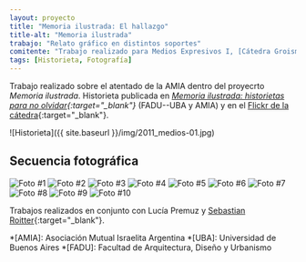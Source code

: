 ```yaml
---
layout: proyecto
title: "Memoria ilustrada: El hallazgo"
title-alt: "Memoria ilustrada"
trabajo: "Relato gráfico en distintos soportes"
comitente: "Trabajo realizado para Medios Expresivos I, [Cátedra Groisman](https://catedragroisman.wordpress.com/), FADU--UBA."
tags: [Historieta, Fotografía]
---
```


Trabajo realizado sobre el atentado de la AMIA dentro del proyecrto *Memoria ilustrada*. Historieta publicada en *[Memoria ilustrada: historietas para no olvidar](http://issuu.com/ek-cultura/docs/memoria-ilustrada-hoja_por_hoja-baja/23){:target="_blank"}* (FADU--UBA y AMIA) y en el [Flickr de la cátedra](https://www.flickr.com/photos/catedragroisman/5723330979/){:target="_blank"}.

![Historieta]({{ site.baseurl }}/img/2011_medios-01.jpg)

## Secuencia fotográfica
<div class="fotorama">
	<img src="{{ site.baseurl }}/img/2011_medios-02.jpg" alt="Foto #1" />
	<img src="{{ site.baseurl }}/img/2011_medios-03.jpg" alt="Foto #2" />
	<img src="{{ site.baseurl }}/img/2011_medios-04.jpg" alt="Foto #3" />
	<img src="{{ site.baseurl }}/img/2011_medios-05.jpg" alt="Foto #4" />
	<img src="{{ site.baseurl }}/img/2011_medios-06.jpg" alt="Foto #5" />
	<img src="{{ site.baseurl }}/img/2011_medios-07.jpg" alt="Foto #6" />
	<img src="{{ site.baseurl }}/img/2011_medios-08.jpg" alt="Foto #7" />
	<img src="{{ site.baseurl }}/img/2011_medios-09.jpg" alt="Foto #8" />
	<img src="{{ site.baseurl }}/img/2011_medios-10.jpg" alt="Foto #9" />
	<img src="{{ site.baseurl }}/img/2011_medios-11.jpg" alt="Foto #10" />
</div>

Trabajos realizados en conjunto con Lucía Premuz y [Sebastian Roitter](https://www.behance.net/roitter){:target="_blank"}.

*[AMIA]: Asociación Mutual Israelita Argentina
*[UBA]: Universidad de Buenos Aires
*[FADU]: Facultad de Arquitectura, Diseño y Urbanismo
